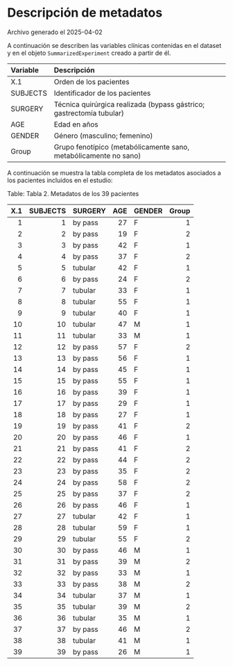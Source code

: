 # Descripción de metadatos

Archivo generado el 2025-04-02


A continuación se describen las variables clínicas contenidas en el dataset y en el objeto `SummarizedExperiment` creado a partir de él.



|Variable |Descripción                                                          |
|:--------|:--------------------------------------------------------------------|
|X.1      |Orden de los pacientes                                               |
|SUBJECTS |Identificador de los pacientes                                       |
|SURGERY  |Técnica quirúrgica realizada (bypass gástrico; gastrectomía tubular) |
|AGE      |Edad en años                                                         |
|GENDER   |Género (masculino; femenino)                                         |
|Group    |Grupo fenotípico (metabólicamente sano, metabólicamente no sano)     |



A continuación se muestra la tabla completa de los metadatos asociados a los pacientes incluidos en el estudio:


Table: Tabla 2. Metadatos de los 39 pacientes

| X.1| SUBJECTS|SURGERY | AGE|GENDER | Group|
|---:|--------:|:-------|---:|:------|-----:|
|   1|        1|by pass |  27|F      |     1|
|   2|        2|by pass |  19|F      |     2|
|   3|        3|by pass |  42|F      |     1|
|   4|        4|by pass |  37|F      |     2|
|   5|        5|tubular |  42|F      |     1|
|   6|        6|by pass |  24|F      |     2|
|   7|        7|tubular |  33|F      |     1|
|   8|        8|tubular |  55|F      |     1|
|   9|        9|tubular |  40|F      |     1|
|  10|       10|tubular |  47|M      |     1|
|  11|       11|tubular |  33|M      |     1|
|  12|       12|by pass |  57|F      |     2|
|  13|       13|by pass |  56|F      |     1|
|  14|       14|by pass |  45|F      |     1|
|  15|       15|by pass |  55|F      |     1|
|  16|       16|by pass |  39|F      |     1|
|  17|       17|by pass |  29|F      |     1|
|  18|       18|by pass |  27|F      |     1|
|  19|       19|by pass |  41|F      |     2|
|  20|       20|by pass |  46|F      |     1|
|  21|       21|by pass |  41|F      |     2|
|  22|       22|by pass |  44|F      |     2|
|  23|       23|by pass |  35|F      |     2|
|  24|       24|by pass |  58|F      |     2|
|  25|       25|by pass |  37|F      |     2|
|  26|       26|by pass |  46|F      |     1|
|  27|       27|tubular |  42|F      |     1|
|  28|       28|tubular |  59|F      |     1|
|  29|       29|tubular |  55|F      |     2|
|  30|       30|by pass |  46|M      |     1|
|  31|       31|by pass |  39|M      |     2|
|  32|       32|by pass |  33|M      |     1|
|  33|       33|by pass |  38|M      |     2|
|  34|       34|tubular |  37|M      |     1|
|  35|       35|tubular |  39|M      |     2|
|  36|       36|tubular |  35|M      |     1|
|  37|       37|by pass |  46|M      |     2|
|  38|       38|tubular |  41|M      |     1|
|  39|       39|by pass |  26|M      |     1|
